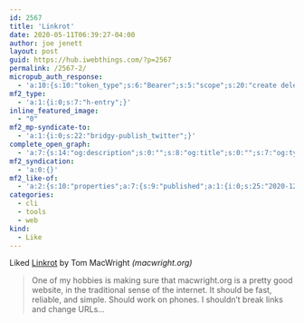 ```yaml
---
id: 2567
title: 'Linkrot'
date: 2020-05-11T06:39:27-04:00
author: joe jenett
layout: post
guid: https://hub.iwebthings.com/?p=2567
permalink: /2567-2/
micropub_auth_response:
  - 'a:10:{s:10:"token_type";s:6:"Bearer";s:5:"scope";s:20:"create delete update";s:2:"me";s:27:"https://hub.iwebthings.com/";s:9:"issued_by";s:54:"https://hub.iwebthings.com/wp-json/indieauth/1.0/token";s:9:"client_id";s:20:"https://omnibear.com";s:11:"client_name";s:8:"Omnibear";s:11:"client_icon";s:29:"https://omnibear.com/logo.svg";s:9:"issued_at";i:1589193303;s:4:"user";i:1;s:13:"last_accessed";i:1589193331;}'
mf2_type:
  - 'a:1:{i:0;s:7:"h-entry";}'
inline_featured_image:
  - "0"
mf2_mp-syndicate-to:
  - 'a:1:{i:0;s:22:"bridgy-publish_twitter";}'
complete_open_graph:
  - 'a:7:{s:14:"og:description";s:0:"";s:8:"og:title";s:0:"";s:7:"og:type";s:0:"";s:12:"twitter:card";s:7:"summary";s:15:"twitter:creator";s:0:"";s:19:"twitter:description";s:0:"";s:8:"og:image";s:0:"";}'
mf2_syndication:
  - 'a:0:{}'
mf2_like-of:
  - 'a:2:{s:10:"properties";a:7:{s:9:"published";a:1:{i:0;s:25:"2020-12-09T11:48:34+00:00";}s:7:"updated";a:1:{i:0;s:25:"2020-12-09T11:48:34+00:00";}s:7:"summary";a:1:{i:0;s:228:"One of my hobbies is making sure that macwright.org is a pretty good website, in the traditional sense of the internet. It should be fast, reliable, and simple. Should work on phones. I shouldn’t break links and change URLs...";}s:4:"name";a:1:{i:0;s:7:"Linkrot";}s:3:"url";a:1:{i:0;s:45:"https://macwright.org/2020/05/02/linkrot.html";}s:11:"publication";a:1:{i:0;s:13:"macwright.org";}s:6:"author";a:2:{s:4:"type";a:1:{i:0;s:6:"h-card";}s:10:"properties";a:2:{s:4:"name";a:1:{i:0;s:13:"Tom MacWright";}s:3:"url";a:1:{i:0;s:22:"https://macwright.org/";}}}}s:4:"type";s:4:"cite";}'
categories:
  - cli
  - tools
  - web
kind:
  - Like
---
```

Liked [Linkrot](https://macwright.org/2020/05/02/linkrot.html) by Tom MacWright _(macwright.org)_

> One of my hobbies is making sure that macwright.org is a pretty good website, in the traditional sense of the internet. It should be fast, reliable, and simple. Should work on phones. I shouldn’t break links and change URLs...